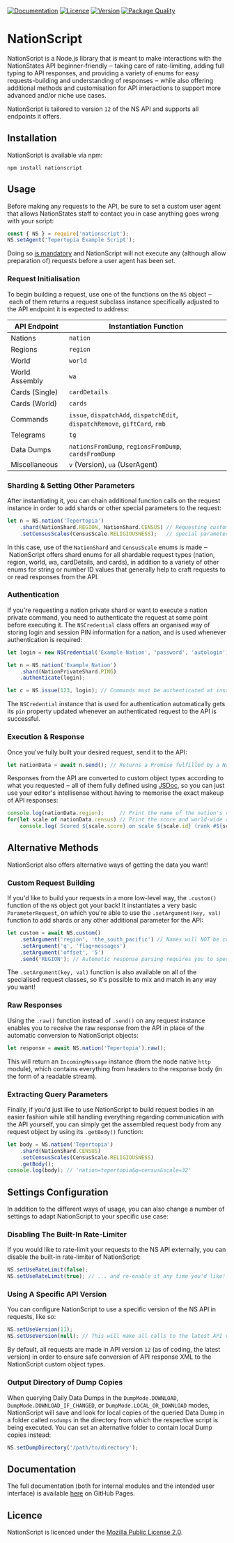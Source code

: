 [![Documentation](https://github.com/anjo0803/nationscript/actions/workflows/deploy-docs.yml/badge.svg)](https://anjo0803.github.io/nationscript/)
[![Licence](https://img.shields.io/npm/l/nationscript)](https://github.com/anjo0803/nationscript/blob/master/LICENCE.txt)
[![Version](https://img.shields.io/npm/v/nationscript)](https://www.npmjs.com/package/nationscript)
[![Package Quality](https://packagequality.com/shield/nationscript.svg)](https://packagequality.com/#?package=nationscript)

# NationScript

NationScript is a Node.js library that is meant to make interactions with the NationStates API
beginner-friendly ‒ taking care of rate-limiting, adding full typing to API responses, and
providing a variety of enums for easy requests-building and understanding of responses ‒ while also
offering additional methods and customisation for API interactions to support more advanced and/or
niche use cases.

NationScript is tailored to version `12` of the NS API and supports all endpoints it offers.

## Installation
NationScript is available via npm:
```
npm install nationscript
```

## Usage
Before making any requests to the API, be sure to set a custom user agent that allows NationStates
staff to contact you in case anything goes wrong with your script:
```js
const { NS } = require('nationscript');
NS.setAgent('Tepertopia Example Script');
```
Doing so [is mandatory](https://www.nationstates.net/pages/api.html#terms) and NationScript will
not execute any (although allow preparation of) requests before a user agent has been set.

### Request Initialisation
To begin building a request, use one of the functions on the `NS` object ‒ each of them returns a
request subclass instance specifically adjusted to the API endpoint it is expected to address:

| API Endpoint   | Instantiation Function                                                      |
| -------------- | --------------------------------------------------------------------------- |
| Nations        | `nation`                                                                    |
| Regions        | `region`                                                                    |
| World          | `world`                                                                     |
| World Assembly | `wa`                                                                        |
| Cards (Single) | `cardDetails`                                                               |
| Cards (World)  | `cards`                                                                     |
| Commands       | `issue`, `dispatchAdd`, `dispatchEdit`, `dispatchRemove`, `giftCard`, `rmb` |
| Telegrams      | `tg`                                                                        |
| Data Dumps     | `nationsFromDump`, `regionsFromDump`, `cardsFromDump`                       |
| Miscellaneous  | `v` (Version), `ua` (UserAgent)                                             |

### Sharding & Setting Other Parameters
After instantiating it, you can chain additional function calls on the request instance in order to
add shards or other special parameters to the request:
```js
let n = NS.nation('Tepertopia')
	.shard(NationShard.REGION, NationShard.CENSUS) // Requesting custom shards, for which then a
	.setCensusScales(CensusScale.RELIGIOUSNESS);   // special parameter (e.g. census scale) is set
```
In this case, use of the `NationShard` and `CensusScale` enums is made ‒ NationScript offers shard
enums for all shardable request types (nation, region, world, wa, cardDetails, and cards), in
addition to a variety of other enums for string or number ID values that generally help to craft
requests to or read responses from the API.

### Authentication
If you're requesting a nation private shard or want to execute a nation private command, you need
to authenticate the request at some point before executing it. The `NSCredential` class offers an
organised way of storing login and session PIN information for a nation, and is used whenever
authentication is required:
```js
let login = new NSCredential('Example Nation', 'password', 'autologin');

let n = NS.nation('Example Nation')
	.shard(NationPrivateShard.PING)
	.authenticate(login);

let c = NS.issue(123, login); // Commands must be authenticated at instantiation already.
```
The `NSCredential` instance that is used for authentication automatically gets its `pin` property
updated whenever an authenticated request to the API is successful.

### Execution & Response
Once you've fully built your desired request, send it to the API:
```js
let nationData = await n.send(); // Returns a Promise fulfilled by a Nation object
```
Responses from the API are converted to custom object types according to what you requested ‒ all
of them fully defined using [JSDoc](https://jsdoc.app/), so you can just use your editor's
intellisense without having to memorise the exact makeup of API responses:
```js
console.log(nationData.region);     // Print the name of the nation's region
for(let scale of nationData.census) // Print the score and world-wide rank of the nation
	console.log(`Scored ${scale.score} on scale ${scale.id} (rank #${scale.rankWorld})`);
```

## Alternative Methods
NationScript also offers alternative ways of getting the data you want!

### Custom Request Building
If you'd like to build your requests in a more low-level way, the `.custom()` function of the `NS`
object got your back! It instantiates a very basic `ParameterRequest`, on which you're able to use
the `.setArgument(key, val)` function to add shards or any other additional parameter for the API:
```js
let custom = await NS.custom()
	.setArgument('region', 'the_south_pacific') // Names will NOT be converted automatically here!
	.setArgument('q', 'flag+messages')
	.setArgument('offset', '5')
	.send('REGION'); // Automatic response parsing requires you to specify the expected root tag.
```
The `.setArgument(key, val)` function is also available on all of the specialised request classes,
so it's possible to mix and match in any way you want!

### Raw Responses
Using the `.raw()` function instead of `.send()` on any request instance enables you to receive the
raw response from the API in place of the automatic conversion to NationScript objects:
```js
let response = await NS.nation('Tepertopia').raw();
```
This will return an `IncomingMessage` instance (from the node native `http` module), which contains
everything from headers to the response body (in the form of a readable stream).

### Extracting Query Parameters
Finally, if you'd just like to use NationScript to build request bodies in an easier fashion while
still handling everything regarding communication with the API yourself, you can simply get the
assembled request body from any request object by using its `.getBody()` function:
```js
let body = NS.nation('Tepertopia')
	.shard(NationShard.CENSUS)
	.setCensusScales(CensusScale.RELIGIOUSNESS)
	.getBody();
console.log(body); // 'nation=tepertopia&q=census&scale=32'
```

## Settings Configuration
In addition to the different ways of usage, you can also change a number of settings to adapt
NationScript to your specific use case:

### Disabling The Built-In Rate-Limiter
If you would like to rate-limit your requests to the NS API externally, you can disable the
built-in rate-limiter of NationScript:
```js
NS.setUseRateLimit(false);
NS.setUseRateLimit(true); // ... and re-enable it any time you'd like!
```

### Using A Specific API Version
You can configure NationScript to use a specific version of the NS API in requests, like so:
```js
NS.setUseVersion(11);
NS.setUseVersion(null);	// This will make all calls to the latest API version.
```
By default, all requests are made in API version `12` (as of coding, the latest version) in order
to ensure safe conversion of API response XML to the NationScript custom object types.

### Output Directory of Dump Copies
When querying Daily Data Dumps in the `DumpMode.DOWNLOAD`, `DumpMode.DOWNLOAD_IF_CHANGED`, or
`DumpMode.LOCAL_OR_DOWNLOAD` modes, NationScript will save and look for local copies of the queried
Data Dump in a folder called `nsdumps` in the directory from which the respective script is being
executed. You can set an alternative folder to contain local Dump copies instead:
```js
NS.setDumpDirectory('/path/to/directory');
```

## Documentation
The full documentation (both for internal modules and the intended user interface) is available
[here](https://anjo0803.github.io/nationscript/) on GitHub Pages.

## Licence
NationScript is licenced under the [Mozilla Public License 2.0](https://mozilla.org/MPL/2.0/).
